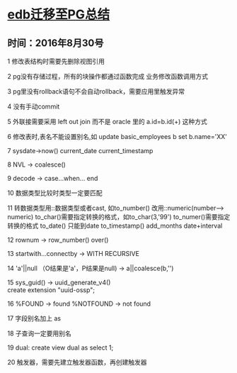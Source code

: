 # [edb迁移至PG总结](http://note.youdao.com/noteshare?id=9127644e626b25f230d40f3ef3f0890b&sub=A2D044B2279347608328B777EC7BBCE4)

## 时间：2016年8月30号

1 修改表结构时需要先删除视图引用

2 pg没有存储过程，所有的块操作都通过函数完成
   业务修改函数调用方式

3 pg里没有rollback语句不会自动rollback，需要应用里触发异常

4 没有手动commit

5 外联接需要采用 left out join 而不是 oracle 里的 a.id=b.id(+) 这种方式

6 修改表时,表名不能设置别名,如
     update basic_employees b set b.name='XX'  

7 sysdate->now()   current_date  current_timestamp

8 NVL -> coalesce() 

9 decode -> case…when… end

10  数据类型比较时类型一定要匹配

11 转数据类型用::数据类型或者cast,
     如to_number() 改用::numeric(number--> numeric)
       to_char()需要指定转换的格式，如to_char(3,'99') 
       to_numer()需要指定转换的格式
       to_date() 只能到date   to_timestamp()
       add_months    date+interval

12 rownum -> row_number() over()

13 startwith…connectby -> WITH RECURSIVE 

14 'a'||null （O结果是'a'，P结果是null) -> a||coalesce(b,'') 

15 sys_guid() -> uuid_generate_v4()  
     create extension "uuid-ossp";

16 %FOUND -> found    %NOTFOUND -> not found

17 字段别名加上 as

18 子查询一定要用别名 

19  dual: create view dual as select 1;

20  触发器，需要先建立触发器函数，再创建触发器
